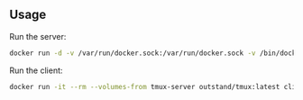 ## Usage

Run the server:

```sh
docker run -d -v /var/run/docker.sock:/var/run/docker.sock -v /bin/docker:/bin/docker --name tmux-server outstand/tmux:latest server
```

Run the client:

```sh
docker run -it --rm --volumes-from tmux-server outstand/tmux:latest client
```

